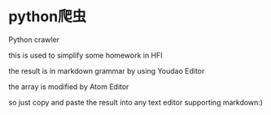 # python爬虫
Python crawler

this is used to simplify some homework in HFI

the result is in markdown grammar by using Youdao Editor

the array is modified by Atom Editor

so just copy and paste the result into any text editor supporting markdown:)


